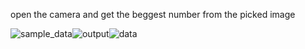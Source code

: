 open the camera and get the beggest number from the picked image

![sample_data](https://user-images.githubusercontent.com/58266158/223712271-c20d7c0f-32a5-4fbe-bd37-2785516b532b.jpeg)![output](https://user-images.githubusercontent.com/58266158/223712305-535bb7e0-870f-4d4a-8b59-b285cf6e8d7b.jpeg)![data](https://user-images.githubusercontent.com/58266158/223712225-43b20698-f4fc-4852-93d9-806fe3c8b417.jpeg)

